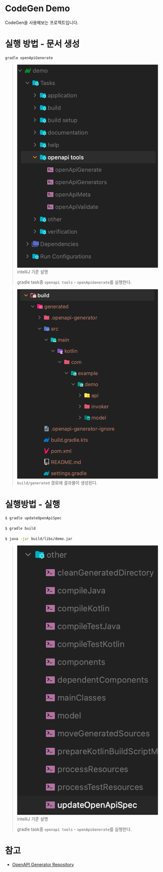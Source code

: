 # CodeGen Demo

CodeGen을 사용해보는 프로젝트입니다.

# 실행 방법 - 문서 생성

```bash
gradle openApiGenerate
```

> ![execute-openApiGenerate in intelliJ](docs/images/execute-openApiGenerate.png)
> intelliJ 기준 설명
> 
> gradle task중 `openapi tools` - `openApiGenerate`를 실행한다.

> ![openApiGenerate Result](docs/images/generateResult.png)
`build/generated` 경로에 결과물이 생성된다.

# 실행방법 - 실행

```bash
$ gradle updateOpenApiSpec

$ gradle build

$ java -jar build/libs/demo.jar
```

> ![execute updateOpenApiSpec in intelliJ](docs/images/execute-updateOpenApiSpec.png)
> intelliJ 기준 설명
>  
> gradle task중 `openapi tools` - `openApiGenerate`를 실행한다.

# 참고

- [OpenAPI Generator Repository](https://github.com/OpenAPITools/openapi-generator)
